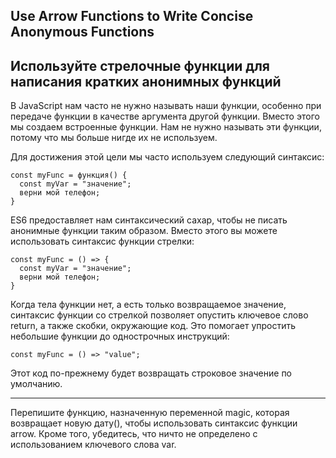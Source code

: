 ## Use Arrow Functions to Write Concise Anonymous Functions

## Используйте стрелочные функции для написания кратких анонимных функций

В JavaScript нам часто не нужно называть наши функции, особенно при передаче функции в качестве аргумента другой функции. Вместо этого мы создаем встроенные функции. Нам не нужно называть эти функции, потому что мы больше нигде их не используем.

Для достижения этой цели мы часто используем следующий синтаксис:
```
const myFunc = функция() {
  const myVar = "значение";
  верни мой телефон;
}
```
ES6 предоставляет нам синтаксический сахар, чтобы не писать анонимные функции таким образом. Вместо этого вы можете использовать синтаксис функции стрелки:
```
const myFunc = () => {
  const myVar = "значение";
  верни мой телефон;
}
```
Когда тела функции нет, а есть только возвращаемое значение, синтаксис функции со стрелкой позволяет опустить ключевое слово return, а также скобки, окружающие код. Это помогает упростить небольшие функции до однострочных инструкций:
```
const myFunc = () => "value";
```
Этот код по-прежнему будет возвращать строковое значение по умолчанию.

---
Перепишите функцию, назначенную переменной magic, которая возвращает новую дату(), чтобы использовать синтаксис функции arrow. Кроме того, убедитесь, что ничто не определено с использованием ключевого слова var.